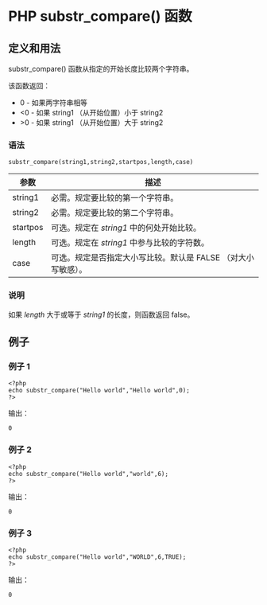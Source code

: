 # PHP substr_compare() 函数



## 定义和用法

substr_compare() 函数从指定的开始长度比较两个字符串。

该函数返回：

*   0 - 如果两字符串相等
*   &lt;0 - 如果 string1 （从开始位置）小于 string2
*   &gt;0 - 如果 string1 （从开始位置）大于 string2

### 语法

```
substr_compare(string1,string2,startpos,length,case)
```

| 参数 | 描述 |
| --- | --- |
| string1 | 必需。规定要比较的第一个字符串。 |
| string2 | 必需。规定要比较的第二个字符串。 |
| startpos | 可选。规定在 _string1_ 中的何处开始比较。 |
| length | 可选。规定在 _string1_ 中参与比较的字符数。 |
| case | 可选。规定是否指定大小写比较。默认是 FALSE （对大小写敏感）。 |

### 说明

如果 _length_ 大于或等于 _string1_ 的长度，则函数返回 false。

## 例子

### 例子 1

```
<?php
echo substr_compare("Hello world","Hello world",0);
?>
```

输出：

```
0
```

### 例子 2

```
<?php
echo substr_compare("Hello world","world",6);
?>
```

输出：

```
0
```

### 例子 3

```
<?php
echo substr_compare("Hello world","WORLD",6,TRUE);
?>
```

输出：

```
0
```



